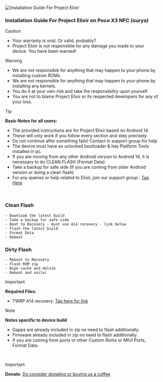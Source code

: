 ![Installation Guide For Project Elixir](https://i.imgur.com/42LxtAl.png)

### Installation Guide For Project Elixir on Poco X3 NFC (surya)

> [!CAUTION]
> - Your warranty is void. Or valid, probably?
> - Project Elixir is not responsible for any damage you made to your device. You have been warned!

> [!Warning]
> * We are not responsible for anything that may happen to your phone by installing custom ROMs.
> * We are not responsible for anything that may happen to your phone by installing any kernels.
> * You do it at your own risk and take the responsibility upon yourself
> * You are not to blame Project Elixir or its respected developers for any of your loss.

> [!Tip]
> **Basic Notes for all users:**  
> * The provided instructions are for Project Elixir based on Android 14.
> * These will only work if you follow every section and step precisely
> * Do not continue after something fails! Contact in support group for help
> * The device must have an unlocked bootloader & has Platform Tools installed in pc.
> * If you are moving from any other Android version to Android 14, it is necessary to do CLEAN FLASH (Format Data)
> * Take a backup for safe side (If you are coming from older Android version or doing a clean flash)
> * For any queries or help related to Elixir, join our support group : [Tap Here](https://telegram.me/Elixir_Discussion)  

<br>

### Clean Flash
```
- Download the latest build
- Take a backup for safe side
- Boot to Recovery - must use A14 recovery - link below
- Flash the latest build
- Format Data
- Reboot
```

### Dirty Flash
```
- Reboot to Recovery
- Flash ROM zip
- Wipe cache and dalvik
- Reboot and voila!

```
> [!Important]
> **Required Files:**
> * TWRP A14 recovery: [Tap here for link](https://projectelixiros.com/device/surya)

> [!Note] 
> **Notes specific to device build**
> * Gapps are already included in zip no need to flash additionally.
> * Firmware already included in zip no need to flash additionally.
> * If you are coming from ports or other Custom Roms or MIUI Ports, Format Data.

<br>

> [!Important]
> **Donate**: [Do consider donating or buying us a coffee](https://projectelixiros.com/donate)
